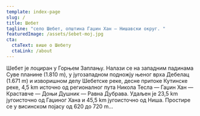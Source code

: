 ```yaml
---
template: index-page
slug: /
title: Шебет
tagline: "село Шебет, општина Гаџин Хан — Нишавски округ. "
featuredImage: /assets/šebet-moj.jpg
cta:
  ctaText: више о Шебету
  ctaLink: /about
---
```

Шебет је лоциран у Горњем Заплању. Налази се на западним падинама Суве планине (1.810 m), y југозападном подножју њеног врха Дебелац (1.671 m) и изворишном делу Шебетске реке, десне притоке Кутинске реке, 4,5 km источно од регионалног пута Никола Тесла — Гаџин Хан — Краставче — Доњи Душник — Равна Дубрава. Удаљен је 23,5 km југоисточно од Гаџиног Хана и 45,5 km југоисточно од Ниша. Простире се у висинском појасу од 620 до 720 m...
